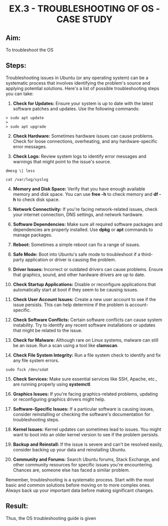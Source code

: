 # <p align="center">EX.3 - TROUBLESHOOTING OF OS - CASE STUDY</p>
## **Aim:**

To troubleshoot the OS

## **Steps:**

Troubleshooting issues in Ubuntu (or any operating system) can be a
systematic process that involves identifying the problem\'s source and
applying potential solutions. Here's a list of possible troubleshooting
steps you can take:

1.  **Check for Updates:** Ensure your system is up to date with the
    latest software patches and updates. Use the following commands:
```
> sudo apt update
>
> sudo apt upgrade
```
2.  **Check Hardware:** Sometimes hardware issues can cause problems.
    Check for loose connections, overheating, and any hardware-specific
    error messages.

3.  **Check Logs:** Review system logs to identify error messages and
    warnings that might point to the issue\'s source.
```
dmesg \| less

cat /var/log/syslog
```
4.  **Memory and Disk Space:** Verify that you have enough available
    memory and disk space. You can use **free -h** to check memory and
    **df -h** to check disk space.

5.  **Network Connectivity:** If you\'re facing network-related issues,
    check your internet connection, DNS settings, and network hardware.

6.  **Software Dependencies:** Make sure all required software packages
    and dependencies are properly installed. Use **dpkg** or **apt**
    commands to manage packages.

7.  **Reboot:** Sometimes a simple reboot can fix a range of issues.

8.  **Safe Mode:** Boot into Ubuntu\'s safe mode to troubleshoot if a
    third-party application or driver is causing the problem.

9.  **Driver Issues:** Incorrect or outdated drivers can cause problems.
    Ensure that graphics, sound, and other hardware drivers are up to
    date.

10. **Check Startup Applications:** Disable or reconfigure applications
    that automatically start at boot if they seem to be causing issues.

11. **Check User Account Issues:** Create a new user account to see if
    the issue persists. This can help determine if the problem is
    account-specific.

12. **Check Software Conflicts:** Certain software conflicts can cause
    system instability. Try to identify any recent software
    installations or updates that might be related to the issue.

13. **Check for Malware:** Although rare on Linux systems, malware can
    still be an issue. Run a scan using a tool like **clamscan**.

14. **Check File System Integrity:** Run a file system check to identify
    and fix any file system errors.
```
sudo fsck /dev/sdaX
```
15. **Check Services:** Make sure essential services like SSH, Apache,
    etc., are running properly using **systemctl**.

16. **Graphics Issues:** If you\'re facing graphics-related problems,
    updating or reconfiguring graphics drivers might help.

17. **Software-Specific Issues:** If a particular software is causing
    issues, consider reinstalling or checking the software\'s
    documentation for troubleshooting steps.

18. **Kernel Issues:** Kernel updates can sometimes lead to issues. You
    might want to boot into an older kernel version to see if the
    problem persists.

19. **Backup and Reinstall:** If the issue is severe and can\'t be
    resolved easily, consider backing up your data and reinstalling
    Ubuntu.

20. **Community and Forums:** Search Ubuntu forums, Stack Exchange, and
    other community resources for specific issues you\'re encountering.
    Chances are, someone else has faced a similar problem.

Remember, troubleshooting is a systematic process. Start with the most
basic and common solutions before moving on to more complex ones. Always
back up your important data before making significant changes.

## **Result:**

Thus, the OS troubleshooting guide is given
